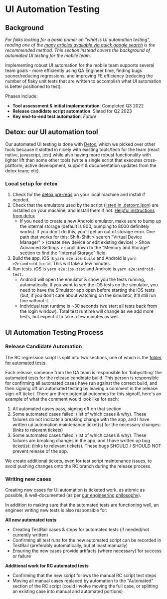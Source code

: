 # UI Automation Testing

## Background
_For folks looking for a basic primer on "what is UI automation testing", reading one of the [many articles available via quick google search](https://www.atlassian.com/continuous-delivery/software-testing/types-of-software-testing) is the recommended method. This section instead covers the background of automated UI testing for the mobile team._

Implementing robust UI automation for the mobile team supports several team goals - more efficiently using QA Engineer time, finding bugs sooner/reducing regressions, and improving FE efficiency (reducing the number of flaky unit tests that are written to accomplish what UI automation is better positioned to test). 

Phases include:
- **Tool assessment & initial implementation**: Completed Q3 2022
- **Release candidate script automation**: Slated for Q2 2023
- **Key end-to-end test automation**: _Future_

## Detox: our UI automation tool
Our automated UI testing is done with [Detox](https://wix.github.io/Detox/), which we picked over other tools because it slotted in nicely with existing tools/tech for the team (react native, javascript, jest) while also having more robust functionality with lighter lift than some other tools (write a single script that executes cross-platform; active development, support & documentation updates from the detox team; etc).

### Local setup for detox
1. Check for the [detox pre-reqs](https://wix.github.io/Detox/docs/introduction/getting-started#detox-prerequisites) on your local machine and install if needed.
2. Check that the emulators used by the script ([listed in .detoxrc.json](https://github.com/department-of-veterans-affairs/va-mobile-app/blob/develop/VAMobile/.detoxrc.json#L17)) are installed on your machine, and install them if not. [Helpful instructions from detox](https://wix.github.io/Detox/docs/introduction/project-setup#step-3-device-configs)
    - If you need to create a new Android emulator, make sure to bump up the internal storage (default is 800, bumping to 8000 definitely works). If you don't do this, you'll get an out of storage error. One path that works for this: Shift-Shift > search "Virtual Device Manager" > {create new device or edit existing device} > Show Advanced Settings > scroll down to the "Memory and Storage" section to find the "Internal Storage" field
4. Build the app. iOS is `yarn e2e:ios-build` and Android is `yarn e2e:android-build`. This will take a few minutes.
5. Run tests. iOS is `yarn e2e:ios-test` and Android is `yarn e2e:android-test`. 
     - Android will open the emulator & show you the tests running, automatically. If you want to see the iOS tests on the simulator, you need to have the Simulator app open before starting the iOS tests (but, if you don't care about watching on the simulator, it'll still run fine without it.
     - Individual test runtime is ~30 seconds (we start all tests back from the login window). Total test runtime will change as we add more tests, but expect it to take a few minutes as well.

## UI Automation Testing Process

### Release Candidate Automation
The RC regression script is split into two sections, one of which is the [folder for automated tests](https://dsvavsp.testrail.io/index.php?/suites/view/92&group_by=cases:section_id&group_order=desc&display_deleted_cases=0&group_id=9683).

Each release, someone from the QA team is responsible for 'babysitting' the automated tests for the release candidate build. This person is responsible for confirming all automated cases have run against the correct build, and then signing off on automated testing by leaving a comment in the release sign-off ticket. There are three potential outcomes for this signoff, here's an example of what the comment would look like for each:
1. All automated cases pass, signing off on that section
2. Some automated cases failed: (list of which cases & why). These failures do not indicate a breaking change with the app, and I have written up automation maintenance ticket(s) for the necessary changes: (links to relevant tickets)
3. Some automated cases failed: (list of which cases & why). These failures are breaking changes in the app, and I have written up bug ticket(s): (links to relevant tickets). These bugs SHOULD / SHOULD NOT prevent release of the app.

We create additional tickets, even for test script maintenance issues, to avoid pushing changes onto the RC branch during the release process.

### Writing new cases
Creating new cases for UI automation is ticketed work, as atomic as possible, & well-documented (as per [our engineering philosophy](https://department-of-veterans-affairs.github.io/va-mobile-app/docs/Engineering/Philosphy)).

In addition to making sure that the automated tests are functioning well, an engineer writing new tests is also responsible for:

**All new automated tests**
- Creating TestRail cases & steps for automated tests (if needed/not currently written)
- Confirming all test runs for the new automated script can be recorded in TestRail (preferably automatically, but at least manually)
- Ensuring the new cases provide artifacts (where necessary) for success or failure

**Additional work for RC automated tests**
- Confirming that the new script follows the manual RC script test steps
- Moving all manual cases replaced by automation to the "Automated" section of the RC script (could involve moving the full case, or splitting an existing case into manual and automated portions)
